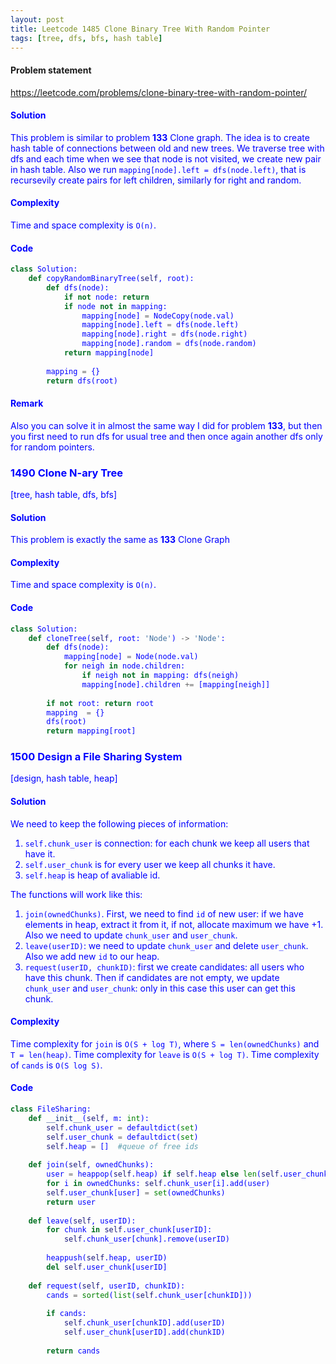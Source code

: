 ```yaml
---
layout: post
title: Leetcode 1485 Clone Binary Tree With Random Pointer
tags: [tree, dfs, bfs, hash table]
---
```


#### Problem statement

<a href="https://leetcode.com/problems/clone-binary-tree-with-random-pointer/"> <font color = blue>https://leetcode.com/problems/clone-binary-tree-with-random-pointer/

#### Solution
This problem is similar to problem **133** Clone graph. The idea is to create hash table of connections between old and new trees. We traverse tree with dfs and each time when we see that node is not visited, we create new pair in hash table. Also we run `mapping[node].left = dfs(node.left)`, that is recursevily create pairs for left children, similarly for right and random. 

#### Complexity
Time and space complexity is `O(n)`.

#### Code
```python
class Solution:
    def copyRandomBinaryTree(self, root):
        def dfs(node):
            if not node: return 
            if node not in mapping: 
                mapping[node] = NodeCopy(node.val)
                mapping[node].left = dfs(node.left)
                mapping[node].right = dfs(node.right)
                mapping[node].random = dfs(node.random)
            return mapping[node]
        
        mapping = {}
        return dfs(root)
```

#### Remark
Also you can solve it in almost the same way I did for problem **133**, but then you first need to run dfs for usual tree and then once again another dfs only for random pointers.

### 1490 Clone N-ary Tree

[tree, hash table, dfs, bfs]

#### Solution
This problem is exactly the same as **133** Clone Graph

#### Complexity
Time and space complexity is `O(n)`.

#### Code
```python
class Solution:
    def cloneTree(self, root: 'Node') -> 'Node':
        def dfs(node):
            mapping[node] = Node(node.val)
            for neigh in node.children:
                if neigh not in mapping: dfs(neigh)
                mapping[node].children += [mapping[neigh]]
        
        if not root: return root
        mapping  = {}
        dfs(root)
        return mapping[root]
```

### 1500 Design a File Sharing System

[design, hash table, heap]

#### Solution
We need to keep the following pieces of information:

1. `self.chunk_user` is connection: for each chunk we keep all users that have it.
2. `self.user_chunk` is for every user we keep all chunks it have.
3. `self.heap` is heap of avaliable id.

The functions will work like this:

1. `join(ownedChunks)`. First, we need to find `id` of new user: if we have elements in heap, extract it from it, if not, allocate maximum we have +1. Also we need to update `chunk_user` and `user_chunk`.
2. `leave(userID)`: we need to update `chunk_user` and delete `user_chunk`. Also we add new `id` to our heap.
3. `request(userID, chunkID)`: first we create candidates: all users who have this chunk. Then if candidates are not empty, we update `chunk_user` and `user_chunk`: only in this case this user can get this chunk.

#### Complexity
Time complexity for `join` is `O(S + log T)`, where `S = len(ownedChunks)` and `T = len(heap)`. Time complexity for `leave` is `O(S + log T)`. Time complexity of `cands` is `O(S log S)`.

#### Code
```python
class FileSharing:
    def __init__(self, m: int):
        self.chunk_user = defaultdict(set)
        self.user_chunk = defaultdict(set)
        self.heap = []  #queue of free ids
        
    def join(self, ownedChunks):
        user = heappop(self.heap) if self.heap else len(self.user_chunk) + 1
        for i in ownedChunks: self.chunk_user[i].add(user)
        self.user_chunk[user] = set(ownedChunks)
        return user
        
    def leave(self, userID):
        for chunk in self.user_chunk[userID]:
            self.chunk_user[chunk].remove(userID)
            
        heappush(self.heap, userID)
        del self.user_chunk[userID]
        
    def request(self, userID, chunkID):
        cands = sorted(list(self.chunk_user[chunkID]))
        
        if cands:
            self.chunk_user[chunkID].add(userID)
            self.user_chunk[userID].add(chunkID)
        
        return cands
```

